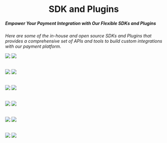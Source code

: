 <h1 align="center">
SDK and Plugins
</h1>

##### Empower Your Payment Integration with Our Flexible SDKs and Plugins

*Here are some of the in-house and open source SDKs and Plugins that provides a comprehensive set of APIs and tools to build custom integrations with our payment platform.*
<table>
  <tr>
    
[![](https://developer.chapa.co/uploads/dotnet.png)](https://github.com/Chapa-Et/chapa-dotnet "DotNet")
[![](https://developer.chapa.co/uploads/express.png)](https://github.com/Chapa-Et/chapa-nodejs-express "Express")
</tr>
</table>
<table>
</tr>
  
[![](https://developer.chapa.co/uploads/kotlin.png)](https://github.com/Chapa-Et/chapa-kotlin "Kotlin")
[![](https://developer.chapa.co/uploads/laravel.png)](https://github.com/Chapa-Et/chapa-laravel "Laravel")
</tr>
</table>

<table>
  <tr>
   

[![](https://developer.chapa.co/uploads/python.png)](https://github.com/Chapa-Et/chapa-python "Python")
[![](https://developer.chapa.co/uploads/nodejs.png)](https://github.com/Chapa-Et/chapa-nodejs "NodeJs")

</tr>
</table>

<table>
  <tr>
    
[![](https://developer.chapa.co/uploads/nestjs.png)](https://github.com/Chapa-Et/chapa-nestjs "NestJs")
[![](https://developer.chapa.co/uploads/django.png)](https://github.com/Chapa-Et/chapa-django "Django")


</tr>
</table>

<table>
  <tr>
    
[![](https://developer.chapa.co/uploads/go.png)](https://github.com/Chapa-Et/chapa-go "Go")
[![](https://developer.chapa.co/uploads/woocomerce.png)](https://github.com/Chapa-Et/chapa-woocommerce "WooCommerce")
    
  </tr>
</table>

<table>
  <tr>
    
[![](https://developer.chapa.co/uploads/rust.png)](https://github.com/Chapa-Et/chapa-rust "Rust")
[![](https://developer.chapa.co/uploads/odoo.png)](https://github.com/primeKal/chapa_payement_intgration "Odoo")

</tr>
</table>


